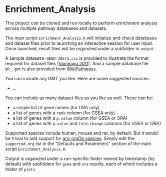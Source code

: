 # Enrichment_Analysis

This project can be cloned and run locally to perform enrichment analysis across
multiple pathway databases and datasets.

The main script `Enrichment_Analysis.R` will initialize and check databases and
dataset files prior to launching an interactive session for user input. Once 
launched, result files will be organized under a subfolder in `output`.

A sample dataset `E-GEOD-30573.csv` is provided to illustrate the format required
for dataset files ([Voineagu 2011](https://europepmc.org/article/MED/21614001)). 
And a sample database file `WP_.gmt` is also provided from [WikiPathways](https://new.wikipathways.org/download.html).

You can include any GMT you like. Here are some suggested sources:
 * ...
 
You can include as many dataset files as you like as well. These can be:
 * a simple list of gene names (for ORA only)
 * a list of genes with a `rank` column (for GSEA only)
 * a list of genes with a `p.value` column (for GSEA or ORA)
 * a list of genes with `p.value` and `fold.change` columns (for GSEA or ORA)
  
Supported species include human, mouse and rat, by default. But it would be
trivial to add support for [any orgDb species](https://bioconductor.org/packages/release/BiocViews.html#___OrgDb).
Simply edit the `supported.org` list in the "Defaults and Parameters" section of
the main script `Enrichment_Analysis.R`.
  
Output is organized under a run-specific folder named by timestamp (by default) 
with subfolders for `gsea` and `ora` results, each of which includes a folder 
of `plots`.